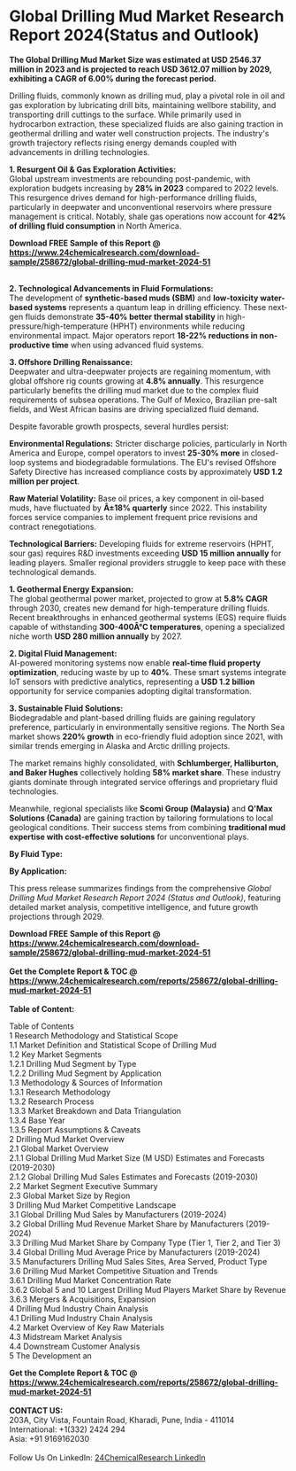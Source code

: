 <h1>Global Drilling Mud Market Research Report 2024(Status and Outlook)</h1><p><strong>The Global Drilling Mud Market Size was estimated at USD 2546.37 million in 2023 and is projected to reach USD 3612.07 million by 2029, exhibiting a CAGR of 6.00% during the forecast period.</strong></p><p>Drilling fluids, commonly known as drilling mud, play a pivotal role in oil and gas exploration by lubricating drill bits, maintaining wellbore stability, and transporting drill cuttings to the surface. While primarily used in hydrocarbon extraction, these specialized fluids are also gaining traction in geothermal drilling and water well construction projects. The industry's growth trajectory reflects rising energy demands coupled with advancements in drilling technologies.</p><p><strong>1. Resurgent Oil &amp; Gas Exploration Activities:</strong><br>
Global upstream investments are rebounding post-pandemic, with exploration budgets increasing by <strong>28% in 2023</strong> compared to 2022 levels. This resurgence drives demand for high-performance drilling fluids, particularly in deepwater and unconventional reservoirs where pressure management is critical. Notably, shale gas operations now account for <strong>42% of drilling fluid consumption</strong> in North America.</p><div><b>Download FREE Sample of this Report @ 
            <a href="https://www.24chemicalresearch.com/download-sample/258672/global-drilling-mud-market-2024-51">
            https://www.24chemicalresearch.com/download-sample/258672/global-drilling-mud-market-2024-51</a></b></div><br><p><strong>2. Technological Advancements in Fluid Formulations:</strong><br>
The development of <strong>synthetic-based muds (SBM)</strong> and <strong>low-toxicity water-based systems</strong> represents a quantum leap in drilling efficiency. These next-gen fluids demonstrate <strong>35-40% better thermal stability</strong> in high-pressure/high-temperature (HPHT) environments while reducing environmental impact. Major operators report <strong>18-22% reductions in non-productive time</strong> when using advanced fluid systems.</p><p><strong>3. Offshore Drilling Renaissance:</strong><br>
Deepwater and ultra-deepwater projects are regaining momentum, with global offshore rig counts growing at <strong>4.8% annually</strong>. This resurgence particularly benefits the drilling mud market due to the complex fluid requirements of subsea operations. The Gulf of Mexico, Brazilian pre-salt fields, and West African basins are driving specialized fluid demand.</p><p>Despite favorable growth prospects, several hurdles persist:</p><p><strong>Environmental Regulations:</strong> Stricter discharge policies, particularly in North America and Europe, compel operators to invest <strong>25-30% more</strong> in closed-loop systems and biodegradable formulations. The EU's revised Offshore Safety Directive has increased compliance costs by approximately <strong>USD 1.2 million per project</strong>.</p><p><strong>Raw Material Volatility:</strong> Base oil prices, a key component in oil-based muds, have fluctuated by <strong>Â±18% quarterly</strong> since 2022. This instability forces service companies to implement frequent price revisions and contract renegotiations.</p><p><strong>Technological Barriers:</strong> Developing fluids for extreme reservoirs (HPHT, sour gas) requires R&amp;D investments exceeding <strong>USD 15 million annually</strong> for leading players. Smaller regional providers struggle to keep pace with these technological demands.</p><p><strong>1. Geothermal Energy Expansion:</strong><br>
The global geothermal power market, projected to grow at <strong>5.8% CAGR</strong> through 2030, creates new demand for high-temperature drilling fluids. Recent breakthroughs in enhanced geothermal systems (EGS) require fluids capable of withstanding <strong>300-400Â°C temperatures</strong>, opening a specialized niche worth <strong>USD 280 million annually</strong> by 2027.</p><p><strong>2. Digital Fluid Management:</strong><br>
AI-powered monitoring systems now enable <strong>real-time fluid property optimization</strong>, reducing waste by up to <strong>40%</strong>. These smart systems integrate IoT sensors with predictive analytics, representing a <strong>USD 1.2 billion</strong> opportunity for service companies adopting digital transformation.</p><p><strong>3. Sustainable Fluid Solutions:</strong><br>
Biodegradable and plant-based drilling fluids are gaining regulatory preference, particularly in environmentally sensitive regions. The North Sea market shows <strong>220% growth</strong> in eco-friendly fluid adoption since 2021, with similar trends emerging in Alaska and Arctic drilling projects.</p><p>The market remains highly consolidated, with <strong>Schlumberger, Halliburton, and Baker Hughes</strong> collectively holding <strong>58% market share</strong>. These industry giants dominate through integrated service offerings and proprietary fluid technologies.</p><p>Meanwhile, regional specialists like <strong>Scomi Group (Malaysia)</strong> and <strong>Q'Max Solutions (Canada)</strong> are gaining traction by tailoring formulations to local geological conditions. Their success stems from combining <strong>traditional mud expertise with cost-effective solutions</strong> for unconventional plays.</p><p><strong>By Fluid Type:</strong></p><p><strong>By Application:</strong></p><p>This press release summarizes findings from the comprehensive <em>Global Drilling Mud Market Research Report 2024 (Status and Outlook)</em>, featuring detailed market analysis, competitive intelligence, and future growth projections through 2029.</p><div><b>Download FREE Sample of this Report @ 
            <a href="https://www.24chemicalresearch.com/download-sample/258672/global-drilling-mud-market-2024-51">
            https://www.24chemicalresearch.com/download-sample/258672/global-drilling-mud-market-2024-51</a></b></div><br><div><b>Get the Complete Report & TOC @ 
            <a href="https://www.24chemicalresearch.com/reports/258672/global-drilling-mud-market-2024-51">
            https://www.24chemicalresearch.com/reports/258672/global-drilling-mud-market-2024-51</a></b></div><br>
            <b>Table of Content:</b><p>Table of Contents<br />
1 Research Methodology and Statistical Scope<br />
1.1 Market Definition and Statistical Scope of Drilling Mud<br />
1.2 Key Market Segments<br />
1.2.1 Drilling Mud Segment by Type<br />
1.2.2 Drilling Mud Segment by Application<br />
1.3 Methodology & Sources of Information<br />
1.3.1 Research Methodology<br />
1.3.2 Research Process<br />
1.3.3 Market Breakdown and Data Triangulation<br />
1.3.4 Base Year<br />
1.3.5 Report Assumptions & Caveats<br />
2 Drilling Mud Market Overview<br />
2.1 Global Market Overview<br />
2.1.1 Global Drilling Mud Market Size (M USD) Estimates and Forecasts (2019-2030)<br />
2.1.2 Global Drilling Mud Sales Estimates and Forecasts (2019-2030)<br />
2.2 Market Segment Executive Summary<br />
2.3 Global Market Size by Region<br />
3 Drilling Mud Market Competitive Landscape<br />
3.1 Global Drilling Mud Sales by Manufacturers (2019-2024)<br />
3.2 Global Drilling Mud Revenue Market Share by Manufacturers (2019-2024)<br />
3.3 Drilling Mud Market Share by Company Type (Tier 1, Tier 2, and Tier 3)<br />
3.4 Global Drilling Mud Average Price by Manufacturers (2019-2024)<br />
3.5 Manufacturers Drilling Mud Sales Sites, Area Served, Product Type<br />
3.6 Drilling Mud Market Competitive Situation and Trends<br />
3.6.1 Drilling Mud Market Concentration Rate<br />
3.6.2 Global 5 and 10 Largest Drilling Mud Players Market Share by Revenue<br />
3.6.3 Mergers & Acquisitions, Expansion<br />
4 Drilling Mud Industry Chain Analysis<br />
4.1 Drilling Mud Industry Chain Analysis<br />
4.2 Market Overview of Key Raw Materials<br />
4.3 Midstream Market Analysis<br />
4.4 Downstream Customer Analysis<br />
5 The Development an</p><div><b>Get the Complete Report & TOC @ 
            <a href="https://www.24chemicalresearch.com/reports/258672/global-drilling-mud-market-2024-51">
            https://www.24chemicalresearch.com/reports/258672/global-drilling-mud-market-2024-51</a></b></div><br><b>CONTACT US:</b><br>
            203A, City Vista, Fountain Road, Kharadi, Pune, India - 411014<br>
            International: +1(332) 2424 294<br>
            Asia: +91 9169162030 <br><br>
            Follow Us On LinkedIn: <a href="https://www.linkedin.com/company/24chemicalresearch/">24ChemicalResearch LinkedIn</a>